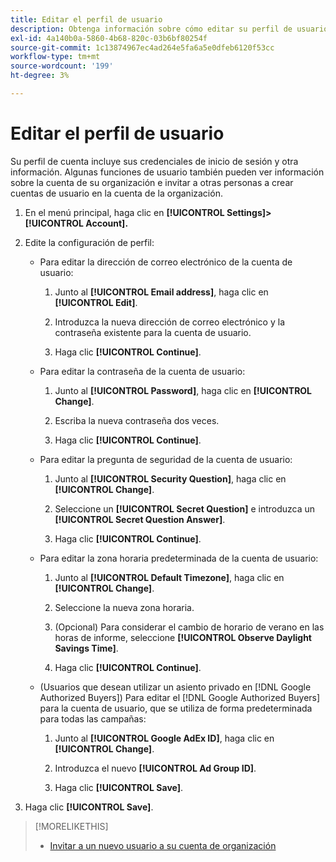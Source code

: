 ```yaml
---
title: Editar el perfil de usuario
description: Obtenga información sobre cómo editar su perfil de usuario.
exl-id: 4a140b0a-5860-4b68-820c-03b6bf80254f
source-git-commit: 1c13874967ec4ad264e5fa6a5e0dfeb6120f53cc
workflow-type: tm+mt
source-wordcount: '199'
ht-degree: 3%

---
```


# Editar el perfil de usuario

Su perfil de cuenta incluye sus credenciales de inicio de sesión y otra información. Algunas funciones de usuario también pueden ver información sobre la cuenta de su organización e invitar a otras personas a crear cuentas de usuario en la cuenta de la organización.

1. En el menú principal, haga clic en **[!UICONTROL Settings]> [!UICONTROL Account].**

1. Edite la configuración de perfil:

   * Para editar la dirección de correo electrónico de la cuenta de usuario:

      1. Junto al **[!UICONTROL Email address]**, haga clic en **[!UICONTROL Edit]**.

      1. Introduzca la nueva dirección de correo electrónico y la contraseña existente para la cuenta de usuario.
      1. Haga clic **[!UICONTROL Continue]**.
   * Para editar la contraseña de la cuenta de usuario:

      1. Junto al **[!UICONTROL Password]**, haga clic en **[!UICONTROL Change]**.

      1. Escriba la nueva contraseña dos veces.

      1. Haga clic **[!UICONTROL Continue]**.
   * Para editar la pregunta de seguridad de la cuenta de usuario:

      1. Junto al **[!UICONTROL Security Question]**, haga clic en **[!UICONTROL Change]**.

      1. Seleccione un **[!UICONTROL Secret Question]** e introduzca un **[!UICONTROL Secret Question Answer]**.

      1. Haga clic **[!UICONTROL Continue]**.
   * Para editar la zona horaria predeterminada de la cuenta de usuario:

      1. Junto al **[!UICONTROL Default Timezone]**, haga clic en **[!UICONTROL Change]**.

      1. Seleccione la nueva zona horaria.

      1. (Opcional) Para considerar el cambio de horario de verano en las horas de informe, seleccione **[!UICONTROL Observe Daylight Savings Time]**.

      1. Haga clic **[!UICONTROL Continue]**.
   * (Usuarios que desean utilizar un asiento privado en [!DNL Google Authorized Buyers]) Para editar el [!DNL Google Authorized Buyers] para la cuenta de usuario, que se utiliza de forma predeterminada para todas las campañas:

      1. Junto al **[!UICONTROL Google AdEx ID]**, haga clic en **[!UICONTROL Change]**.

      1. Introduzca el nuevo **[!UICONTROL Ad Group ID]**.

      1. Haga clic **[!UICONTROL Save]**.





1. Haga clic **[!UICONTROL Save]**.

>[!MORELIKETHIS]
>
>* [Invitar a un nuevo usuario a su cuenta de organización](user-invite.md)


<!-- >* [User Profile and Organization Account Settings](user-and-account-settings.md) -->
